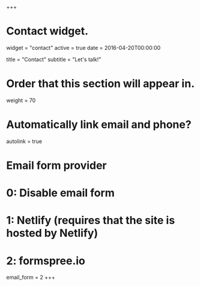 +++
# Contact widget.
widget = "contact"
active = true
date = 2016-04-20T00:00:00

title = "Contact"
subtitle = "Let's talk!"

# Order that this section will appear in.
weight = 70

# Automatically link email and phone?
autolink = true

# Email form provider
#   0: Disable email form
#   1: Netlify (requires that the site is hosted by Netlify)
#   2: formspree.io
email_form = 2
+++

